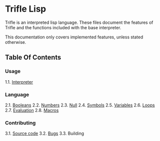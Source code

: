 # Trifle Lisp

Trifle is an interpreted lisp language. These files document the
features of Trifle and the functions included with the base
interpreter.

This documentation only covers implemented features, unless stated
otherwise.

## Table Of Contents

### Usage

1.1. [Interpreter](Interpreter.md)

### Language

2.1. [Booleans](Booleans.md)
2.2. [Numbers](Numbers.md)
2.3. [Null](Null.md)
2.4. [Symbols](Symbols.md)
2.5. [Variables](Variables.md)
2.6. [Loops](Loops.md)
2.7. [Evaluation](Evaluation.md)
2.8. [Macros](Macros.md)

### Contributing

3.1. [Source code](https://github.com/wilfred/trifle)
3.2. [Bugs](https://github.com/wilfred/trifle/issues)
3.3. Building
